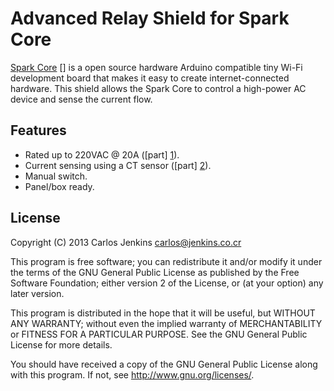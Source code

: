 Advanced Relay Shield for Spark Core
====================================

[Spark Core] [] is a open source hardware Arduino compatible tiny Wi-Fi
development board that makes it easy to create internet-connected hardware.
This shield allows the Spark Core to control a high-power AC device and sense
the current flow.

Features
--------

  - Rated up to 220VAC @ 20A ([part] [1]).
  - Current sensing using a CT sensor ([part] [2]).
  - Manual switch.
  - Panel/box ready.

License
-------

Copyright (C) 2013 Carlos Jenkins <carlos@jenkins.co.cr>

This program is free software; you can redistribute it and/or modify
it under the terms of the GNU General Public License as published by
the Free Software Foundation; either version 2 of the License, or
(at your option) any later version.

This program is distributed in the hope that it will be useful,
but WITHOUT ANY WARRANTY; without even the implied warranty of
MERCHANTABILITY or FITNESS FOR A PARTICULAR PURPOSE.  See the
GNU General Public License for more details.

You should have received a copy of the GNU General Public License
along with this program.  If not, see <http://www.gnu.org/licenses/>.

  [1]: https://www.sparkfun.com/products/10924
  [2]: https://www.sparkfun.com/products/11005
  [Spark Core]: https://www.sparkdevices.com/
